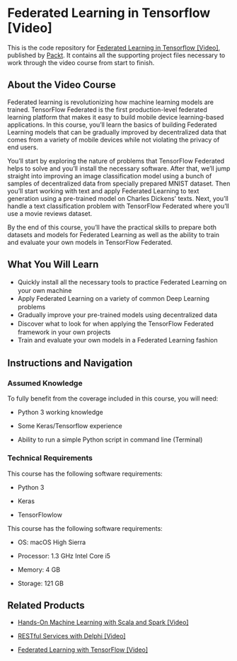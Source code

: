 # Federated Learning in Tensorflow [Video]
This is the code repository for [Federated Learning in Tensorflow [Video]](https://www.packtpub.com/big-data-and-business-intelligence/federated-learning-tensorflow-video), published by [Packt](https://www.packtpub.com/?utm_source=github). It contains all the supporting project files necessary to work through the video course from start to finish.
## About the Video Course
Federated learning is revolutionizing how machine learning models are trained. TensorFlow Federated is the first production-level federated learning platform that makes it easy to build mobile device learning-based applications. In this course, you’ll learn the basics of building Federated Learning models that can be gradually improved by decentralized data that comes from a variety of mobile devices while not violating the privacy of end users.

You’ll start by exploring the nature of problems that TensorFlow Federated helps to solve and you’ll install the necessary software. After that, we’ll jump straight into improving an image classification model using a bunch of samples of decentralized data from specially prepared MNIST dataset. Then you’ll start working with text and apply Federated Learning to text generation using a pre-trained model on Charles Dickens' texts. Next, you’ll handle a text classification problem with TensorFlow Federated where you’ll use a movie reviews dataset.

By the end of this course, you’ll have the practical skills to prepare both datasets and models for Federated Learning as well as the ability to train and evaluate your own models in TensorFlow Federated.


<H2>What You Will Learn</H2>
<DIV class=book-info-will-learn-text>
<UL>
<LI><SPAN style="LINE-HEIGHT: 20px; BACKGROUND-COLOR: transparent">Quickly install all the necessary tools to practice Federated Learning on your own machine </SPAN> 
<LI><SPAN style="LINE-HEIGHT: 20px; BACKGROUND-COLOR: transparent">Apply Federated Learning on a variety of common Deep Learning problems</SPAN> 
<LI><SPAN style="LINE-HEIGHT: 20px; BACKGROUND-COLOR: transparent">Gradually improve your pre-trained models using decentralized data</SPAN> 
<LI><SPAN style="LINE-HEIGHT: 20px; BACKGROUND-COLOR: transparent">Discover what to look for when applying the TensorFlow Federated framework in your own projects</SPAN> 
<LI><SPAN style="LINE-HEIGHT: 20px; BACKGROUND-COLOR: transparent">Train and evaluate your own models in a Federated Learning fashion</SPAN></LI></UL></DIV>

## Instructions and Navigation
### Assumed Knowledge
To fully benefit from the coverage included in this course, you will need:<br/>

* Python 3 working knowledge

* Some Keras/Tensorflow experience

* Ability to run a simple Python script in command line (Terminal)

### Technical Requirements
This course has the following software requirements:<br/>

*	Python 3

*	Keras

*	TensorFlowlow

This course has the following software requirements:<br/>

*	OS: macOS High Sierra

*	Processor: 1.3 GHz Intel Core i5

*	Memory: 4 GB

*	Storage: 121 GB

## Related Products
* [Hands-On Machine Learning with Scala and Spark [Video]](https://www.packtpub.com/big-data-and-business-intelligence/hands-machine-learning-scala-and-spark-video?utm_source=github&utm_medium=repository&utm_campaign=9781789342468)

* [RESTful Services with Delphi [Video]](https://www.packtpub.com/application-development/restful-services-delphi-video?utm_source=github&utm_medium=repository&utm_campaign=9781789951882)

* [Federated Learning with TensorFlow [Video]](https://www.packtpub.com/big-data-and-business-intelligence/federated-learning-tensorflow-video?utm_source=github&utm_medium=repository&utm_campaign=9781838823658)

